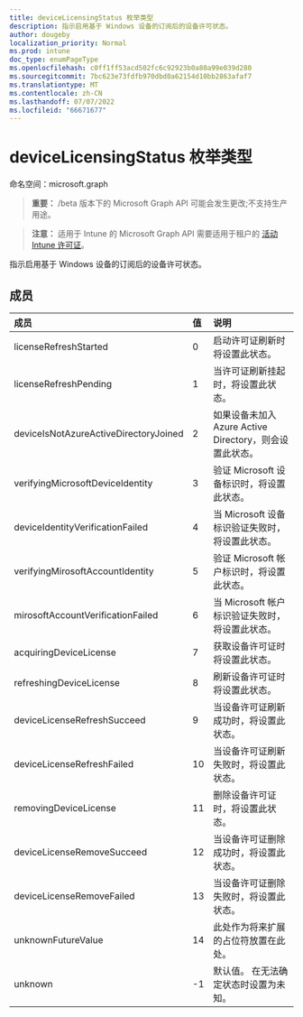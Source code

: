 ```yaml
---
title: deviceLicensingStatus 枚举类型
description: 指示启用基于 Windows 设备的订阅后的设备许可状态。
author: dougeby
localization_priority: Normal
ms.prod: intune
doc_type: enumPageType
ms.openlocfilehash: c0ff1ff53acd502fc6c92923b0a80a99e039d280
ms.sourcegitcommit: 7bc623e73fdfb970dbd0a62154d10bb2863afaf7
ms.translationtype: MT
ms.contentlocale: zh-CN
ms.lasthandoff: 07/07/2022
ms.locfileid: "66671677"
---
```

# <a name="devicelicensingstatus-enum-type"></a>deviceLicensingStatus 枚举类型

命名空间：microsoft.graph

> **重要：** /beta 版本下的 Microsoft Graph API 可能会发生更改;不支持生产用途。

> **注意：** 适用于 Intune 的 Microsoft Graph API 需要适用于租户的 [活动 Intune 许可证](https://go.microsoft.com/fwlink/?linkid=839381)。

指示启用基于 Windows 设备的订阅后的设备许可状态。

## <a name="members"></a>成员
|成员|值|说明|
|:---|:---|:---|
|licenseRefreshStarted|0|启动许可证刷新时将设置此状态。|
|licenseRefreshPending|1|当许可证刷新挂起时，将设置此状态。|
|deviceIsNotAzureActiveDirectoryJoined|2|如果设备未加入 Azure Active Directory，则会设置此状态。|
|verifyingMicrosoftDeviceIdentity|3|验证 Microsoft 设备标识时，将设置此状态。|
|deviceIdentityVerificationFailed|4|当 Microsoft 设备标识验证失败时，将设置此状态。|
|verifyingMirosoftAccountIdentity|5|验证 Microsoft 帐户标识时，将设置此状态。|
|mirosoftAccountVerificationFailed|6 |当 Microsoft 帐户标识验证失败时，将设置此状态。|
|acquiringDeviceLicense|7 |获取设备许可证时将设置此状态。|
|refreshingDeviceLicense|8 |刷新设备许可证时将设置此状态。|
|deviceLicenseRefreshSucceed|9 |当设备许可证刷新成功时，将设置此状态。|
|deviceLicenseRefreshFailed|10|当设备许可证刷新失败时，将设置此状态。|
|removingDeviceLicense|11|删除设备许可证时，将设置此状态。|
|deviceLicenseRemoveSucceed|12 |当设备许可证删除成功时，将设置此状态。|
|deviceLicenseRemoveFailed|13|当设备许可证删除失败时，将设置此状态。|
|unknownFutureValue|14|此处作为将来扩展的占位符放置在此处。|
|unknown|-1|默认值。 在无法确定状态时设置为未知。|




